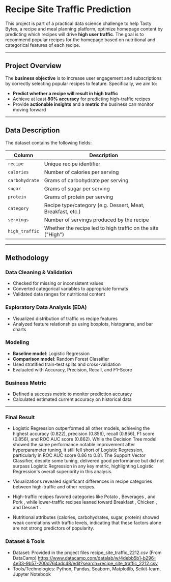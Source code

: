 #  Recipe Site Traffic Prediction

This project is part of a practical data science challenge to help Tasty Bytes, a recipe and meal planning platform, optimize homepage content by predicting which recipes will drive **high user traffic**. The goal is to recommend popular recipes for the homepage based on nutritional and categorical features of each recipe.

---

##  Project Overview

The **business objective** is to increase user engagement and subscriptions by correctly selecting popular recipes to feature. Specifically, we aim to:

- **Predict whether a recipe will result in high traffic**
- Achieve at least **80% accuracy** for predicting high-traffic recipes
- Provide **actionable insights** and a **metric** the business can monitor moving forward

---

##  Data Description

The dataset contains the following fields:

| Column        | Description                                                |
|---------------|------------------------------------------------------------|
| `recipe`      | Unique recipe identifier                                   |
| `calories`    | Number of calories per serving                             |
| `carbohydrate`| Grams of carbohydrate per serving                          |
| `sugar`       | Grams of sugar per serving                                 |
| `protein`     | Grams of protein per serving                               |
| `category`    | Recipe type/category (e.g. Dessert, Meat, Breakfast, etc.) |
| `servings`    | Number of servings produced by the recipe                  |
| `high_traffic`| Whether the recipe led to high traffic on the site ("High")|

---

##  Methodology

###  Data Cleaning & Validation
- Checked for missing or inconsistent values
- Converted categorical variables to appropriate formats
- Validated data ranges for nutritional content

### Exploratory Data Analysis (EDA)
- Visualized distribution of traffic vs recipe features
- Analyzed feature relationships using boxplots, histograms, and bar charts

###  Modeling
- **Baseline model**: Logistic Regression
- **Comparison model**: Random Forest Classifier
- Used stratified train-test splits and cross-validation
- Evaluated with Accuracy, Precision, Recall, and F1-Score

###  Business Metric
- Defined a success metric to monitor prediction accuracy
- Calculated estimated current accuracy on historical data

---

### Final Result

- Logistic Regression outperformed all other models, achieving the highest accuracy (0.822), precision (0.856), recall (0.856), F1 score (0.856), and ROC AUC score (0.862). While the Decision Tree model showed the same performance notable improvement after hyperparameter tuning, it still fell short of Logistic Regression, particularly in ROC AUC score 0.86 to 0.81. The Support Vector Classifier, despite some tuning, delivered good performance but did not surpass Logistic Regression in any key metric, highlighting Logistic Regression's overall superiority in this analysis.
- Visualizations revealed significant differences in recipe categories between high-traffic and other recipes.

- High-traffic recipes favored categories like Potato , Beverages , and Pork , while lower-traffic recipes leaned toward Breakfast , Chicken , and Dessert .

- Nutritional attributes (calories, carbohydrates, sugar, protein) showed weak correlations with traffic levels, indicating that these factors alone are not strong predictors of popularity.

### Dataset & Tools
- Dataset: Provided in the project files recipe_site_traffic_2212.csv  (From DataCamp)
https://www.datacamp.com/datalab/w/4debb5b1-b296-4e33-9b57-200d764adc48/edit?search=recipe_site_traffic_2212.csv
- Tools/Technologies: Python, Pandas, Seaborn, Matplotlib, Scikit-learn, Jupyter Notebook

